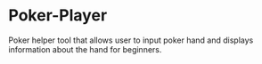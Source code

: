 # Poker-Player
Poker helper tool that allows user to input poker hand and displays information about the hand for beginners.
